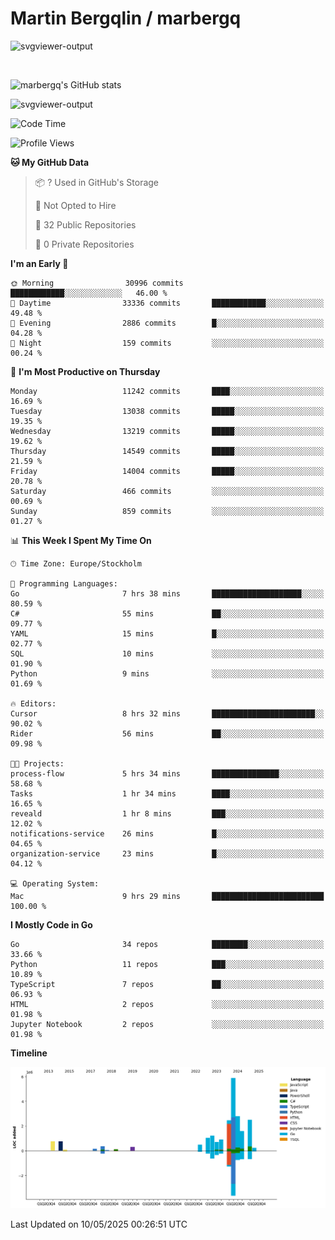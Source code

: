# Martin Bergqlin / marbergq

![svgviewer-output](https://user-images.githubusercontent.com/2405410/206014777-22d41ecb-c24f-421d-b7d9-bba2cb5bb0de.svg)

<br>

<!--- [![Martin's Week](https://github-readme-stats.vercel.app/api/wakatime?username=marbergq&theme=dark)](https://github.com/anuraghazra/github-readme-stats) -->

![marbergq's GitHub stats](https://github-readme-stats.vercel.app/api?username=marbergq&count_private=true&show_icons=true)

![svgviewer-output](https://wakatime.com/badge/user/3f0a2069-6683-4e19-9a4a-7d21ea815067.svg)

<!--START_SECTION:waka-->
![Code Time](http://img.shields.io/badge/Code%20Time-5%2C061%20hrs%2047%20mins-blue)

![Profile Views](http://img.shields.io/badge/Profile%20Views-5-blue)

**🐱 My GitHub Data** 

> 📦 ? Used in GitHub's Storage 
 > 
> 🚫 Not Opted to Hire
 > 
> 📜 32 Public Repositories 
 > 
> 🔑 0 Private Repositories 
 > 
**I'm an Early 🐤** 

```text
🌞 Morning                30996 commits       ████████████░░░░░░░░░░░░░   46.00 % 
🌆 Daytime                33336 commits       ████████████░░░░░░░░░░░░░   49.48 % 
🌃 Evening                2886 commits        █░░░░░░░░░░░░░░░░░░░░░░░░   04.28 % 
🌙 Night                  159 commits         ░░░░░░░░░░░░░░░░░░░░░░░░░   00.24 % 
```
📅 **I'm Most Productive on Thursday** 

```text
Monday                   11242 commits       ████░░░░░░░░░░░░░░░░░░░░░   16.69 % 
Tuesday                  13038 commits       █████░░░░░░░░░░░░░░░░░░░░   19.35 % 
Wednesday                13219 commits       █████░░░░░░░░░░░░░░░░░░░░   19.62 % 
Thursday                 14549 commits       █████░░░░░░░░░░░░░░░░░░░░   21.59 % 
Friday                   14004 commits       █████░░░░░░░░░░░░░░░░░░░░   20.78 % 
Saturday                 466 commits         ░░░░░░░░░░░░░░░░░░░░░░░░░   00.69 % 
Sunday                   859 commits         ░░░░░░░░░░░░░░░░░░░░░░░░░   01.27 % 
```


📊 **This Week I Spent My Time On** 

```text
🕑︎ Time Zone: Europe/Stockholm

💬 Programming Languages: 
Go                       7 hrs 38 mins       ████████████████████░░░░░   80.59 % 
C#                       55 mins             ██░░░░░░░░░░░░░░░░░░░░░░░   09.77 % 
YAML                     15 mins             █░░░░░░░░░░░░░░░░░░░░░░░░   02.77 % 
SQL                      10 mins             ░░░░░░░░░░░░░░░░░░░░░░░░░   01.90 % 
Python                   9 mins              ░░░░░░░░░░░░░░░░░░░░░░░░░   01.69 % 

🔥 Editors: 
Cursor                   8 hrs 32 mins       ███████████████████████░░   90.02 % 
Rider                    56 mins             ██░░░░░░░░░░░░░░░░░░░░░░░   09.98 % 

🐱‍💻 Projects: 
process-flow             5 hrs 34 mins       ███████████████░░░░░░░░░░   58.68 % 
Tasks                    1 hr 34 mins        ████░░░░░░░░░░░░░░░░░░░░░   16.65 % 
reveald                  1 hr 8 mins         ███░░░░░░░░░░░░░░░░░░░░░░   12.02 % 
notifications-service    26 mins             █░░░░░░░░░░░░░░░░░░░░░░░░   04.65 % 
organization-service     23 mins             █░░░░░░░░░░░░░░░░░░░░░░░░   04.12 % 

💻 Operating System: 
Mac                      9 hrs 29 mins       █████████████████████████   100.00 % 
```

**I Mostly Code in Go** 

```text
Go                       34 repos            ████████░░░░░░░░░░░░░░░░░   33.66 % 
Python                   11 repos            ███░░░░░░░░░░░░░░░░░░░░░░   10.89 % 
TypeScript               7 repos             ██░░░░░░░░░░░░░░░░░░░░░░░   06.93 % 
HTML                     2 repos             ░░░░░░░░░░░░░░░░░░░░░░░░░   01.98 % 
Jupyter Notebook         2 repos             ░░░░░░░░░░░░░░░░░░░░░░░░░   01.98 % 
```



**Timeline**

![Lines of Code chart](https://raw.githubusercontent.com/marbergq/marbergq/main/assets/bar_graph.png)


 Last Updated on 10/05/2025 00:26:51 UTC
<!--END_SECTION:waka-->
